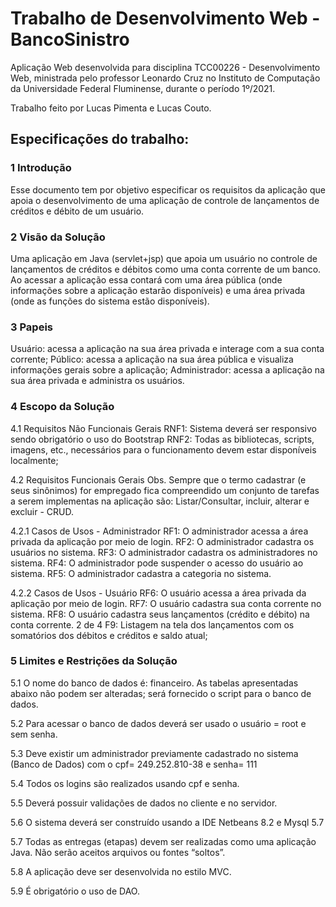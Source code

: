 # Trabalho de Desenvolvimento Web - BancoSinistro
Aplicação Web desenvolvida para disciplina TCC00226 - Desenvolvimento Web, ministrada pelo professor Leonardo Cruz no Instituto de Computação da Universidade Federal Fluminense, durante o período 1º/2021.

Trabalho feito por Lucas Pimenta e Lucas Couto.

## Especificações do trabalho:

### 1 Introdução

Esse documento tem por objetivo especificar os requisitos da aplicação que apoia o
desenvolvimento de uma aplicação de controle de lançamentos de créditos e débito de
um usuário.

### 2 Visão da Solução

Uma aplicação em Java (servlet+jsp) que apoia um usuário no controle de lançamentos
de créditos e débitos como uma conta corrente de um banco. Ao acessar a aplicação
essa contará com uma área pública (onde informações sobre a aplicação estarão
disponíveis) e uma área privada (onde as funções do sistema estão disponíveis).

### 3 Papeis

Usuário: acessa a aplicação na sua área privada e interage com a sua conta corrente;
Público: acessa a aplicação na sua área pública e visualiza informações gerais sobre a
aplicação;
Administrador: acessa a aplicação na sua área privada e administra os usuários.

### 4 Escopo da Solução

4.1 Requisitos Não Funcionais Gerais
RNF1: Sistema deverá ser responsivo sendo obrigatório o uso do Bootstrap
RNF2: Todas as bibliotecas, scripts, imagens, etc., necessários para o
funcionamento devem estar disponíveis localmente;

4.2 Requisitos Funcionais Gerais
Obs. Sempre que o termo cadastrar (e seus sinônimos) for empregado fica
compreendido um conjunto de tarefas a serem implementas na aplicação são:
Listar/Consultar, incluir, alterar e excluir - CRUD.

4.2.1 Casos de Usos - Administrador
RF1: O administrador acessa a área privada da aplicação por meio de login.
RF2: O administrador cadastra os usuários no sistema.
RF3: O administrador cadastra os administradores no sistema.
RF4: O administrador pode suspender o acesso do usuário ao sistema.
RF5: O administrador cadastra a categoria no sistema.

4.2.2 Casos de Usos - Usuário
RF6: O usuário acessa a área privada da aplicação por meio de login.
RF7: O usuário cadastra sua conta corrente no sistema.
RF8: O usuário cadastra seus lançamentos (crédito e débito) na conta corrente.
2 de 4
F9: Listagem na tela dos lançamentos com os somatórios dos débitos e créditos e
saldo atual;

### 5 Limites e Restrições da Solução

5.1 O nome do banco de dados é: financeiro. As tabelas apresentadas abaixo não
podem ser alteradas; será fornecido o script para o banco de dados.

5.2 Para acessar o banco de dados deverá ser usado o usuário = root e sem senha.

5.3 Deve existir um administrador previamente cadastrado no sistema (Banco de Dados)
com o cpf= 249.252.810-38 e senha= 111

5.4 Todos os logins são realizados usando cpf e senha.

5.5 Deverá possuir validações de dados no cliente e no servidor.

5.6 O sistema deverá ser construído usando a IDE Netbeans 8.2 e Mysql 5.7

5.7 Todas as entregas (etapas) devem ser realizadas como uma aplicação Java. Não
serão aceitos arquivos ou fontes “soltos”.

5.8 A aplicação deve ser desenvolvida no estilo MVC.

5.9 É obrigatório o uso de DAO.

